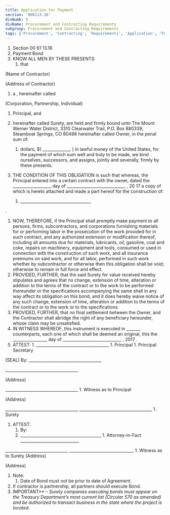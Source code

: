 ```yaml
---
title: Application for Payment
section: '006113.16'
divNumb: 0
divName: Procurement and Contracting Requirements
subgroup: Procurement and Contracting Requirements
tags: ['Procurement', 'Contracting', 'Requirements', 'Application', 'Payment']
---
```


   1. Section 00 61 13.16
   1. Payment Bond
   1. KNOW ALL MEN BY THESE PRESENTS:
      1. that


(Name of Contractor)


(Address of Contractor)
   1. a , hereinafter called 

 (Corporation, Partnership, Individual)
   1. Principal, and 

   1. hereinafter called Surety, are held and firmly bound unto The Mount Werner Water District, 3310 Clearwater Trail, P.O. Box 880339, Steamboat Springs, CO 80488 hereinafter called Owner, in the penal sum of:
      1. dollars, $( \_\_\_\_\_\_\_\_\_\_\_\_\_\_ ) in lawful money of the United States, for the payment of which sum well and truly to be made, we bind ourselves, successors, and assigns, jointly and severally, firmly by these presents.
   1. THE CONDITION OF THIS OBLIGATION is such that whereas, the Principal entered into a certain contract with the owner, dated the \_\_\_\_\_\_\_\_\_\_\_\_\_\_\_\_\_\_\_ day of \_\_\_\_\_\_\_\_\_\_\_\_\_\_\_\_\_\_\_\_\_\_\_\_\_\_\_\_\_ , 20 17 a copy of which is hereto attached and made a part hereof for the construction of:
      1. \_\_\_\_\_\_\_\_\_\_\_\_\_\_\_\_\_\_\_\_\_\_\_\_\_\_\_\_\_\_\_\_\_\_\_

 .
   1. NOW, THEREFORE, if the Principal shall promptly make payment to all persons, firms, subcontractors, and corporations furnishing materials for or performing labor in the prosecution of the work provided for in such contract, and any authorized extension or modification thereof, including all amounts due for materials, lubricants, oil, gasoline, coal and coke, repairs on machinery, equipment and tools, consumed or used in connection with the construction of such work, and all insurance premiums on said work, and for all labor, performed in such work whether by subcontractor or otherwise then this obligation shall be void; otherwise to remain in full force and effect.
   1. PROVIDED, FURTHER, that the said Surety for value received hereby stipulates and agrees that no change, extension of time, alteration or addition to the terms of the contract or to the work to be performed thereunder or the specifications accompanying the same shall in any way affect its obligation on this bond, and it does hereby waive notice of any such change, extension of time, alteration or addition to the terms of the contract or to the work or to the specifications.
   1. PROVIDED, FURTHER, that no final settlement between the Owner, and the Contractor shall abridge the right of any beneficiary hereunder, whose claim may be unsatisfied.
   1. IN WITNESS WHEREOF, this instrument is executed in \_\_\_\_\_\_\_ counterparts, each one of which shall be deemed an original, this the \_\_\_\_\_\_\_\_\_\_\_\_\_\_\_\_\_ day of \_\_\_\_\_\_\_\_\_\_\_\_\_\_\_\_\_\_\_\_\_\_\_\_\_\_\_\_\_ , 2017 .
   1. ATTEST:
    1. \_\_\_\_\_\_\_\_\_\_\_\_\_\_\_\_\_\_\_\_\_\_\_\_\_\_\_\_\_\_\_\_\_\_\_\_
    1. Principal
    1. Principal Secretary

(SEAL) By: \_\_\_\_\_\_\_\_\_\_\_\_\_\_\_\_\_\_\_\_\_\_\_\_\_\_\_\_\_\_\_\_\_\_\_\_

 \_\_\_\_\_\_\_\_\_\_\_\_\_\_\_\_\_\_\_\_\_\_\_\_\_\_\_\_\_\_\_\_\_\_\_\_

 (Address)

 \_\_\_\_\_\_\_\_\_\_\_\_\_\_\_\_\_\_\_\_\_\_\_\_\_\_\_\_\_\_\_\_\_\_\_\_
    1. Witness as to Principal

 (Address)

\_\_\_\_\_\_\_\_\_\_\_\_\_\_\_\_\_\_\_\_\_\_\_\_\_\_\_\_\_\_\_\_\_\_\_\_ \_\_\_\_\_\_\_\_\_\_\_\_\_\_\_\_\_\_\_\_\_\_\_\_\_\_\_\_\_\_\_\_\_\_\_\_
    1. Surety
   1. ATTEST:
      1. By:
      1. \_\_\_\_\_\_\_\_\_\_\_\_\_\_\_\_\_\_\_\_\_\_\_\_\_\_\_\_\_\_\_\_\_\_\_\_\_\_\_\_
    1. Attorney-in-Fact \_\_\_\_\_\_\_\_\_\_\_\_\_\_\_\_\_\_\_\_\_\_\_\_\_\_\_\_\_

 \_\_\_\_\_\_\_\_\_\_\_\_\_\_\_\_\_\_\_\_\_\_\_\_\_\_\_\_\_\_\_ \_\_\_\_\_\_\_\_\_\_\_\_\_\_\_\_\_\_\_\_\_\_\_\_\_\_\_\_\_\_\_\_ 
    1. Witness as to Surety (Address)

 (Address)
   1. Note:
      1. Date of Bond must not be prior to date of Agreement.
   1. If contractor is partnership, all partners should execute Bond.
1. IMPORTANT** – *Surety companies executing bonds must appear on the Treasury Department’s most current list (Circular 570 as amended) and be authorized to transact business in the state where the project is located.*

